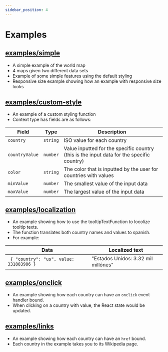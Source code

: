 ```yaml
---
sidebar_position: 4
---
```


# Examples

## [examples/simple](/examples/simple)

- A simple example of the world map
- 4 maps given two different data sets
- Example of some simple features using the default styling
- Responsive size example showing how an example with responsive size looks

## [examples/custom-style](/examples/custom-style)

- An example of a custom styling function
- Context type has fields are as follows:

<small>

| Field | Type | Description |
| --- | --- | --- |
| `country` | `string` | ISO value for each country |
| `countryValue` | `number` | Value inputted for the specific country (this is the input data for the specific country) |
| `color` | `string` | The color that is inputted by the user for countries with values |
| `minValue` | `number` | The smallest value of the input data |
| `maxValue` | `number` | The largest value of the input data |

</small>

## [examples/localization](/examples/localization)

- An example showing how to use the tooltipTextFunction to locolize tooltip texts.
- The function translates both country names and values to spanish.
- For example:

| Data | Localized text |
| --- | --- |
| ` { "country": "us", value: 331883986 }` | "Estados Unidos: 3.32 mil millónes" |

## [examples/onclick](/examples/onclick)

- An example showing how each country can have an `onclick` event handler bound.
- When clicking on a country with value, the React state would be updated.

## [examples/links](/examples/links)

- An example showing how each country can have an `href` bound.
- Each country in the example takes you to its Wikipedia page.
